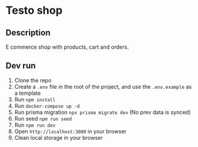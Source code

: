 # Testo shop

## Description
E commerce shop with products, cart and orders.

## Dev run

1. Clone the repo
2. Create a `.env` file in the root of the project, and use the `.env.example` as a template
3. Run `npm install`
4. Run `docker-compose up -d`
5. Run prisma migration `npx prisma migrate dev` (No prev data is synced)
6. Run seed `npm run seed`
7. Run `npm run dev`
8. Open `http://localhost:3000` in your browser
9. Clean local storage in your browser
